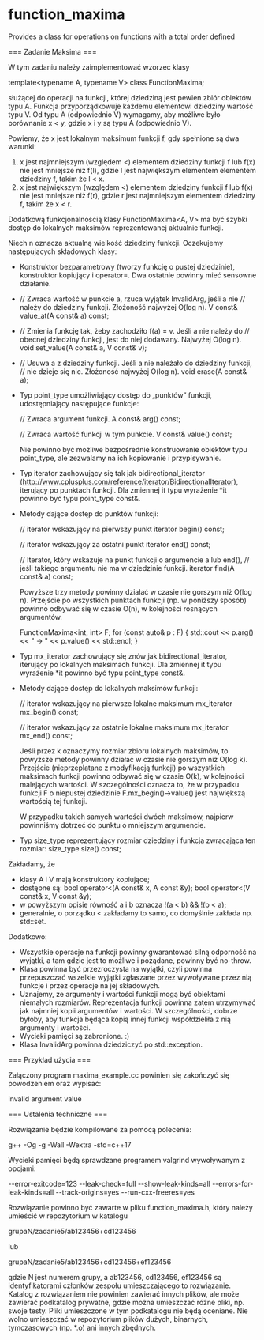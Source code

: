 # function_maxima
Provides a class for operations on functions with a total order defined

=== Zadanie Maksima ===

W tym zadaniu należy zaimplementować wzorzec klasy

template<typename A, typename V> class FunctionMaxima;

służącej do operacji na funkcji, której dziedziną jest pewien zbiór obiektów
typu A. Funkcja przyporządkowuje każdemu elementowi dziedziny wartość typu V.
Od typu A (odpowiednio V) wymagamy, aby możliwe było porównanie x < y,
gdzie x i y są typu A (odpowiednio V).

Powiemy, że x jest lokalnym maksimum funkcji f, gdy spełnione są dwa warunki:
1) x jest najmniejszym (względem <) elementem dziedziny funkcji f lub
   f(x) nie jest mniejsze niż f(l), gdzie l jest największym elementem
   elementem dziedziny f, takim że l < x.
2) x jest największym (względem <) elementem dziedziny funkcji f lub
   f(x) nie jest mniejsze niż f(r), gdzie r jest najmniejszym elementem
   dziedziny f, takim że x < r.

Dodatkową funkcjonalnością klasy FunctionMaxima<A, V> ma być szybki
dostęp do lokalnych maksimów reprezentowanej aktualnie funkcji.

Niech n oznacza aktualną wielkość dziedziny funkcji.
Oczekujemy następujących składowych klasy:

* Konstruktor bezparametrowy (tworzy funkcję o pustej  dziedzinie),
  konstruktor kopiujący i operator=. Dwa ostatnie powinny mieć
  sensowne działanie.

* // Zwraca wartość w punkcie a, rzuca wyjątek InvalidArg, jeśli a nie
  // należy do dziedziny funkcji. Złożoność najwyżej O(log n).
  V const& value_at(A const& a) const;

* // Zmienia funkcję tak, żeby zachodziło f(a) = v. Jeśli a nie należy do
  // obecnej dziedziny funkcji, jest do niej dodawany. Najwyżej O(log n).
  void set_value(A const& a, V const& v);

* // Usuwa a z dziedziny funkcji. Jeśli a nie należało do dziedziny funkcji,
  // nie dzieje się nic. Złożoność najwyżej O(log n).
  void erase(A const& a);

* Typ point_type umożliwiający dostęp do „punktów” funkcji, udostępniający
  następujące funkcje:

    // Zwraca argument funkcji.
    A const& arg() const;

    // Zwraca wartość funkcji w tym punkcie.
    V const& value() const;

  Nie powinno być możliwe bezpośrednie konstruowanie obiektów typu
  point_type, ale zezwalamy na ich kopiowanie i przypisywanie.

* Typ iterator zachowujący się tak jak bidirectional_iterator
  (http://www.cplusplus.com/reference/iterator/BidirectionalIterator),
  iterujący po punktach funkcji.
  Dla zmiennej it typu wyrażenie *it powinno być typu point_type const&.

* Metody dające dostęp do punktów funkcji:

  // iterator wskazujący na pierwszy punkt
  iterator begin() const;

  // iterator wskazujący za ostatni punkt
  iterator end() const;

  // Iterator, który wskazuje na punkt funkcji o argumencie a lub end(),
  // jeśli takiego argumentu nie ma w dziedzinie funkcji.
  iterator find(A const& a) const;

  Powyższe trzy metody powinny działać w czasie nie gorszym niż O(log n).
  Przejście po wszystkich punktach funkcji (np. w poniższy sposób) powinno
  odbywać się w czasie O(n), w kolejności rosnących argumentów.

  FunctionMaxima<int, int> F;
  for (const auto& p : F) {
    std::cout << p.arg() << " -> " << p.value() << std::endl;
  }

* Typ mx_iterator zachowujący się znów jak bidirectional_iterator,
  iterujący po lokalnych maksimach funkcji.
  Dla zmiennej it typu wyrażenie *it powinno być typu point_type const&.

* Metody dające dostęp do lokalnych maksimów funkcji:

  // iterator wskazujący na pierwsze lokalne maksimum
  mx_iterator mx_begin() const;

  // iterator wskazujący za ostatnie lokalne maksimum
  mx_iterator mx_end() const;

  Jeśli przez k oznaczymy rozmiar zbioru lokalnych maksimów, to powyższe
  metody powinny działać w czasie nie gorszym niż O(log k).
  Przejście (nieprzeplatane z modyfikacją funkcji) po wszystkich maksimach
  funkcji powinno odbywać się w czasie O(k), w kolejności malejących wartości.
  W szczególności oznacza to, że w przypadku funkcji F o niepustej dziedzinie
  F.mx_begin()->value() jest największą wartością tej funkcji.

  W przypadku takich samych wartości dwóch maksimów, najpierw powinniśmy
  dotrzeć do punktu o mniejszym argumencie.

* Typ size_type reprezentujący rozmiar dziedziny i funkcja zwracająca ten
  rozmiar:
  size_type size() const;

Zakładamy, że
* klasy A i V mają konstruktory kopiujące;
* dostępne są:
  bool operator<(A const& x, A const &y);
  bool operator<(V const& x, V const &y);
* w powyższym opisie równość a i b oznacza !(a < b) && !(b < a);
* generalnie, o porządku < zakładamy to samo, co domyślnie zakłada np. std::set.

Dodatkowo:
* Wszystkie operacje na funkcji powinny gwarantować silną odporność
  na wyjątki, a tam gdzie jest to możliwe i pożądane, powinny być no-throw.
* Klasa powinna być przezroczysta na wyjątki, czyli powinna przepuszczać
  wszelkie wyjątki zgłaszane przez wywoływane przez nią funkcje i przez
  operacje na jej składowych.
* Uznajemy, że argumenty i wartości funkcji mogą być obiektami niemałych
  rozmiarów. Reprezentacja funkcji powinna zatem utrzymywać jak najmniej
  kopii argumentów i wartości. W szczególności, dobrze byłoby, aby funkcja
  będąca kopią innej funkcji współdzieliła z nią argumenty i wartości.
* Wycieki pamięci są zabronione. :)
* Klasa InvalidArg powinna dziedziczyć po std::exception.

=== Przykład użycia ===

Załączony program maxima_example.cc powinien się zakończyć się powodzeniem
oraz wypisać:

invalid argument value

=== Ustalenia techniczne ===

Rozwiązanie będzie kompilowane za pomocą polecenia:

g++ -Og -g -Wall -Wextra -std=c++17

Wycieki pamięci będą sprawdzane programem valgrind wywoływanym z opcjami:

--error-exitcode=123 --leak-check=full --show-leak-kinds=all --errors-for-leak-kinds=all --track-origins=yes --run-cxx-freeres=yes

Rozwiązanie powinno być zawarte w pliku function_maxima.h, który należy
umieścić w repozytorium w katalogu

grupaN/zadanie5/ab123456+cd123456

lub

grupaN/zadanie5/ab123456+cd123456+ef123456

gdzie N jest numerem grupy, a ab123456, cd123456, ef123456 są identyfikatorami
członków zespołu umieszczającego to rozwiązanie. Katalog z rozwiązaniem nie
powinien zawierać innych plików, ale może zawierać podkatalog prywatne, gdzie
można umieszczać różne pliki, np. swoje testy. Pliki umieszczone w tym
podkatalogu nie będą oceniane. Nie wolno umieszczać w repozytorium plików
dużych, binarnych, tymczasowych (np. *.o) ani innych zbędnych.
